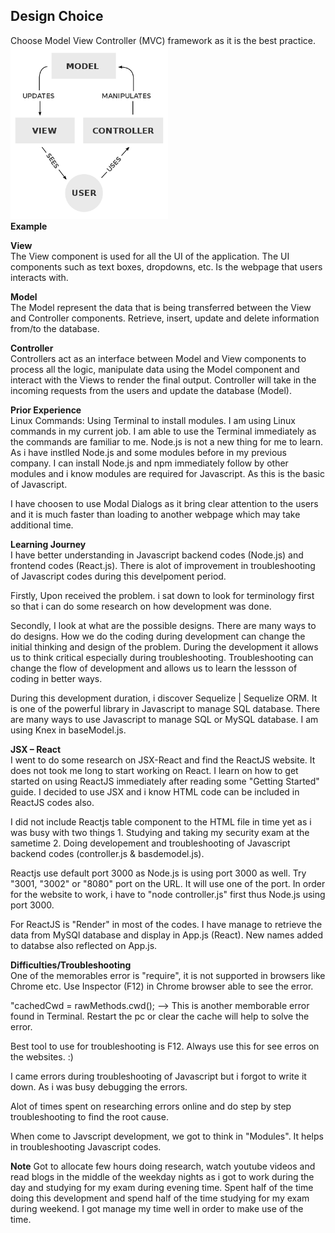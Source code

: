 <h2> Design Choice </h2>
Choose Model View Controller (MVC) framework as it is the best practice. <br/>
<img src="images/MVC.png" width="50%" height="50%"> <br/>
<b> Example </b> 

<b> View </b> <br/>
The View component is used for all the UI of the application. The UI components such as text boxes, dropdowns, etc. Is the webpage that users interacts with.

<b> Model </b> <br/>
The Model represent the data that is being transferred between the View and Controller components. Retrieve, insert, update and delete information from/to the database. 

<b> Controller </b> <br/>
Controllers act as an interface between Model and View components to process all the logic, manipulate data using the Model component and interact with the Views to render the final output. Controller will take in the incoming requests from the users and update the database (Model). 

<b>Prior Experience </b> <br/>
Linux Commands: Using Terminal to install modules. I am using Linux commands in my current job. I am able to use the Terminal immediately as the commands are familiar to me. 
Node.js is not a new thing for me to learn. As i have instlled Node.js and some modules before in my previous company. I can install Node.js and npm immediately follow by other modules and i know modules are required for Javascript. As this is the basic of Javascript. 

I have choosen to use Modal Dialogs as it bring clear attention to the users and it is much faster than loading to another webpage which may take additional time. 

<b> Learning Journey </b> <br/>
I have better understanding in Javascript backend codes (Node.js) and frontend codes (React.js).
There is alot of improvement in troubleshooting of Javascript codes during this develpoment period. 

Firstly,
Upon received the problem. i sat down to look for terminology first so that i can do some research on how development was done. 

Secondly,
I look at what are the possible designs. There are many ways to do designs. How we do the coding during development can change the initial thinking and design of the problem. During the development it allows us to think critical especially during troubleshooting. Troubleshooting can change the flow of development and allows us to learn the lessson of coding in better ways.

During this development duration, i discover Sequelize | Sequelize ORM. It is one of the powerful library in Javascript to manage SQL database. There are many ways to use Javascript to manage SQL or MySQL database. I am using Knex in baseModel.js. 

<b>JSX – React </b> <br/>
I went to do some research on JSX-React and find the ReactJS website. It does not took me long to start working on React. I learn on how to get started on using ReactJS immediately after reading some "Getting Started" guide. I decided to use JSX and i know HTML code can be included in ReactJS codes also. 

I did not include Reactjs table component to the HTML file in time yet as i was busy with two things 1. Studying and taking my security exam at the sametime 2. Doing developement and troubleshooting of Javascript backend codes (controller.js & basdemodel.js).

Reactjs use default port 3000 as Node.js is using port 3000 as well. Try "3001, "3002" or "8080" port on the URL. It will use one of the port. In order for the website to work, i have to "node controller.js" first thus Node.js using port 3000. 

For ReactJS is "Render" in most of the codes. I have manage to retrieve the data from MySQl database and display in App.js (React). New names added to databse also reflected on App.js. 

<b> Difficulties/Troubleshooting </b> <br/>
One of the memorables error is "require", it is not supported in browsers like Chrome etc. Use Inspector (F12) in Chrome browser able to see the error.

"cachedCwd = rawMethods.cwd(); --> This is another memborable error found in Terminal. Restart the pc or clear the cache will help to solve the error. 

Best tool to use for troubleshooting is F12. Always use this for see erros on the websites. :) 

I came errors during troubleshooting of Javascript but i forgot to write it down. As i was busy debugging the errors. 

Alot of times spent on researching errors online and do step by step troubleshooting to find the root cause. 

When come to Javscript development, we got to think in "Modules". It helps in troubleshooting Javascript codes. 

<b>Note</b>
Got to allocate few hours doing research, watch youtube videos and read blogs in the middle of the weekday nights as i got to work during the day and studying for my exam during evening time. Spent half of the time doing this development and spend half of the time studying for my exam during weekend. I got manage my time well in order to make use of the time. 


